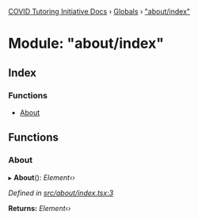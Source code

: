 [COVID Tutoring Initiative Docs](../README.md) › [Globals](../globals.md) › ["about/index"](_about_index_.md)

# Module: "about/index"

## Index

### Functions

- [About](_about_index_.md#about)

## Functions

### About

▸ **About**(): _Element‹›_

_Defined in [src/about/index.tsx:3](https://github.com/tutorbookapp/covid-tutoring/blob/7978780/src/about/index.tsx#L3)_

**Returns:** _Element‹›_
